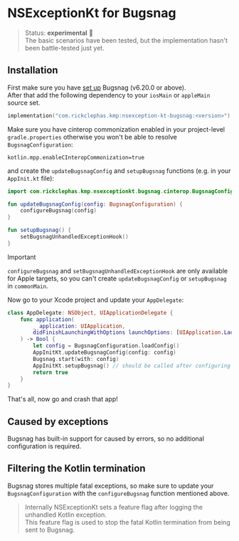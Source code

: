 # NSExceptionKt for Bugsnag

> Status: **experimental** 🚧  
> The basic scenarios have been tested, but the implementation hasn't been battle-tested just yet.

## Installation

First make sure you have [set up](https://docs.bugsnag.com/platforms/ios/#installation) Bugsnag (v6.20.0 or above).  
After that add the following dependency to your `iosMain` or `appleMain` source set.

```kotlin
implementation("com.rickclephas.kmp:nsexception-kt-bugsnag:<version>")
```

Make sure you have cinterop commonization enabled in your project-level `gradle.properties` otherwise you won't be able to resolve `BugsnagConfiguration`:

```
kotlin.mpp.enableCInteropCommonization=true
```

and create the `updateBugsnagConfig` and `setupBugsnag` functions (e.g. in your `AppInit.kt` file):

```kotlin
import com.rickclephas.kmp.nsexceptionkt.bugsnag.cinterop.BugsnagConfiguration

fun updateBugsnagConfig(config: BugsnagConfiguration) {
    configureBugsnag(config)
}

fun setupBugsnag() {
    setBugsnagUnhandledExceptionHook()
}
```

> [!IMPORTANT]
> `configureBugsnag` and `setBugsnagUnhandledExceptionHook` are only available for Apple targets,
> so you can't create `updateBugsnagConfig` or `setupBugsnag` in `commonMain`.

Now go to your Xcode project and update your `AppDelegate`:

```swift
class AppDelegate: NSObject, UIApplicationDelegate {
    func application(
        _ application: UIApplication,
        didFinishLaunchingWithOptions launchOptions: [UIApplication.LaunchOptionsKey : Any]? = nil
    ) -> Bool {
        let config = BugsnagConfiguration.loadConfig()
        AppInitKt.updateBugsnagConfig(config: config)
        Bugsnag.start(with: config)
        AppInitKt.setupBugsnag() // should be called after configuring Bugsnag
        return true
    }
}
```

That's all, now go and crash that app!

## Caused by exceptions

Bugsnag has built-in support for caused by errors, so no additional configuration is required.

## Filtering the Kotlin termination

Bugsnag stores multiple fatal exceptions, so make sure to update your `BugsnagConfiguration` with the `configureBugsnag`
function mentioned above.

> Internally NSExceptionKt sets a feature flag after logging the unhandled Kotlin exception.  
> This feature flag is used to stop the fatal Kotlin termination from being sent to Bugsnag.
